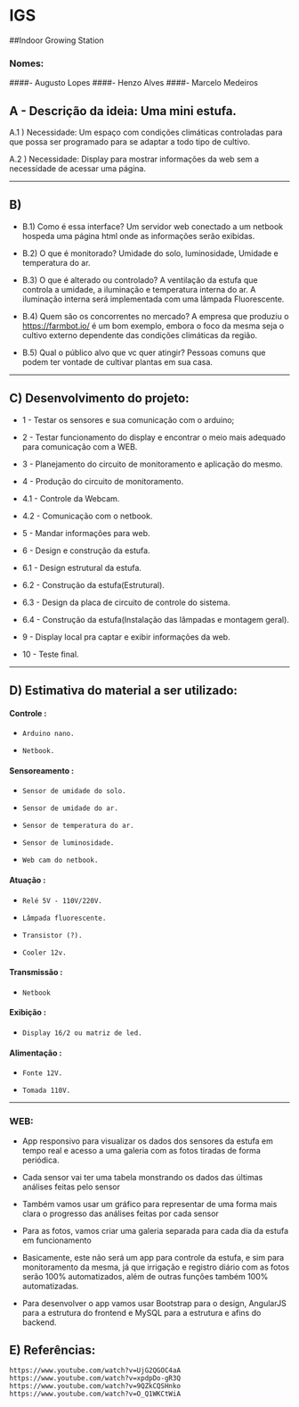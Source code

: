 # IGS

##Indoor Growing Station

### Nomes:

####-    Augusto Lopes
####-    Henzo Alves
####-    Marcelo Medeiros

## A - Descrição da ideia: Uma mini estufa.

A.1 ) Necessidade: Um espaço com condições climáticas controladas para que possa
ser programado para se adaptar a todo tipo de cultivo.

A.2 ) Necessidade: Display para mostrar informações da web sem a necessidade de
acessar uma página.

--------------------------------------------------------------------------------
## B)

- B.1) Como é essa interface?
	Um servidor web conectado a um netbook hospeda uma página html onde as
  informações serão exibidas.

- B.2) O que é monitorado?
	Umidade do solo, luminosidade, Umidade e temperatura do ar.

- B.3) O que é alterado ou controlado?
	A ventilação da estufa que controla a umidade, a iluminação e temperatura interna do ar. A iluminação interna será implementada com uma lâmpada Fluorescente.

- B.4) Quem são os concorrentes no mercado?
	A empresa que produziu o https://farmbot.io/ é um bom exemplo, embora o foco
  da mesma seja o cultivo externo dependente das condições climáticas da região.

- B.5) Qual o público alvo que vc quer atingir?
	Pessoas comuns que podem ter vontade de cultivar plantas em sua casa.

--------------------------------------------------------------------------------
## C) Desenvolvimento do projeto:

-	1 - Testar os sensores e sua comunicação com o arduino;

-  2 - Testar funcionamento do display e encontrar o meio mais adequado para
  comunicação com a WEB.

-  3 - Planejamento do circuito de monitoramento e aplicação do mesmo.

-  4 - Produção do circuito de monitoramento.
  -  4.1 - Controle da Webcam.
  -  4.2 - Comunicação com o netbook.

-  5 - Mandar informações para web.

-  6 - Design e construção da estufa.
  -  6.1 - Design estrutural da estufa.
  -  6.2 - Construção da estufa(Estrutural).
  -  6.3 - Design da placa de circuito de controle do sistema.
  -  6.4 - Construção da estufa(Instalação das lâmpadas e montagem geral).

-  9 - Display local pra captar e exibir informações da web.

-  10 - Teste final.

--------------------------------------------------------------------------------
## D) Estimativa do material a ser utilizado:

####  Controle :

-     Arduino nano.
-     Netbook.

####  Sensoreamento :

-     Sensor de umidade do solo.
-     Sensor de umidade do ar.
-     Sensor de temperatura do ar.
-     Sensor de luminosidade.
-     Web cam do netbook.

####  Atuação :

-     Relé 5V - 110V/220V.
-     Lâmpada fluorescente.
-     Transistor (?).
-     Cooler 12v.

####  Transmissão :

-     Netbook

####  Exibição :

-     Display 16/2 ou matriz de led.

####  Alimentação :

-     Fonte 12V.
-     Tomada 110V.

--------------------------------------------------------------------------------
### WEB:

- App responsivo para visualizar os dados dos sensores da estufa em tempo real e acesso a uma galeria com as fotos tiradas de forma periódica.

- Cada sensor vai ter uma tabela monstrando os dados das últimas análises feitas pelo sensor
- Também vamos usar um gráfico para representar de uma forma mais clara o progresso das análises feitas por cada sensor
- Para as fotos, vamos criar uma galeria separada para cada dia da estufa em funcionamento

- Basicamente, este não será um app para controle da estufa, e sim para monitoramento da mesma, já que irrigação e registro diário com as fotos serão 100% automatizados, além de outras funções também 100% automatizadas.

- Para desenvolver o app vamos usar Bootstrap para o design, AngularJS para a estrutura do frontend e MySQL para a estrutura e afins do backend.


## E) Referências:

    https://www.youtube.com/watch?v=UjG2QGOC4aA
    https://www.youtube.com/watch?v=xpdpDo-gR3Q
    https://www.youtube.com/watch?v=9QZkCQSHnko
    https://www.youtube.com/watch?v=O_Q1WKCtWiA
